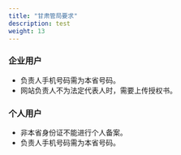 ```yaml
---
title: "甘肃管局要求"
description: test
weight: 13
---
```




### 企业用户

- 负责人手机号码需为本省号码。
- 网站负责人不为法定代表人时，需要上传授权书。

### 个人用户

- 非本省身份证不能进行个人备案。
- 负责人手机号码需为本省号码。

